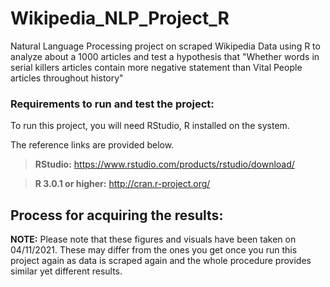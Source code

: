 # Wikipedia_NLP_Project_R
Natural Language Processing project on scraped Wikipedia Data using R to analyze about a 1000 articles and test a hypothesis that "Whether words in serial killers articles contain more negative statement than Vital People articles throughout history" 

### Requirements to run and test the project:

To run this project, you will need RStudio, R  installed on the system. 

The reference links are provided below.

> **RStudio:**
  https://www.rstudio.com/products/rstudio/download/

> **R 3.0.1 or higher:**
  http://cran.r-project.org/
	

## Process for acquiring the results: 



  **NOTE:** 
Please note that these figures and visuals have been taken on 04/11/2021. These may differ from the ones you get once you run this project again as data is scraped again and the whole procedure provides similar yet different results.  



